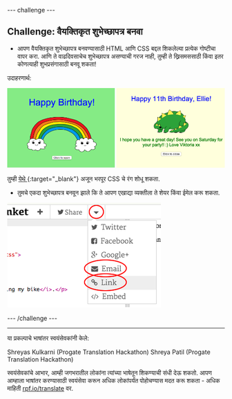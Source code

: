 --- challenge ---

## Challenge: वैयक्तिकृत शुभेच्छापत्र बनवा

+ आपण वैयक्तिकृत शुभेच्छापत्र बनवण्यासाठी HTML आणि CSS बद्दल शिकलेल्या प्रत्येक गोष्टीचा वापर करा. आणि ते वाढदिवसाचेच शुभेच्छापत्र असण्याची गरज नाही, तुम्ही ते ख्रिसमससाठी किंवा इतर कोणत्याही शुभप्रसंगासाठी बनवू शकता!

उदाहरणार्थ:

![screenshot](images/birthday-final.png)

तुम्ही [येथे ](http://jumpto.cc/colours){:target="_blank"} अजून भरपूर CSS चे रंग शोधू शकता.

+ तुमचे एकदा शुभेच्छापत्र बनवून झाले कि ते आपण एखाद्या व्यक्तीला ते शेयर किंवा ईमेल करू शकता.

![screenshot](images/birthday-share.png)

--- /challenge ---

***

या प्रकल्पाचे भाषांतर स्वयंसेवकांनी केले:

Shreyas Kulkarni (Progate Translation Hackathon)
Shreya Patil (Progate Translation Hackathon)

स्वयंसेवकांचे आभार, आम्ही जगभरातील लोकांना त्यांच्या भाषेतून शिकण्याची संधी देऊ शकतो. आपण आम्हाला भाषांतर करण्यासाठी स्वयंसेवा करून अधिक लोकांपर्यंत पोहोचण्यास मदत करू शकता - अधिक माहिती [rpf.io/translate](https://rpf.io/translate) वर.